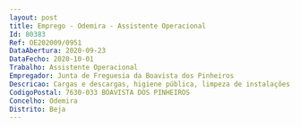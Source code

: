 ```yaml
--- 
layout: post
title: Emprego - Odemira - Assistente Operacional
Id: 80383
Ref: OE202009/0951
DataAbertura: 2020-09-23
DataFecho: 2020-10-01
Trabalho: Assistente Operacional
Empregador: Junta de Freguesia da Boavista dos Pinheiros
Descricao: Cargas e descargas, higiene pública, limpeza de instalações, varredura e limpeza de ruas, coletores, sargetas e fossas, remoção de lixeiras e equiparados, extirpação de ervas manutenção de espaços verdes, cultura e manutenção de flores, árvores ou outras plantas e relvados, reparação de pavimentos e assentando de calçada, trabalhos em alvenaria, reboco, assentamento de manilhas, tubos e cantarias, muros e estruturas simples, manuseamento de máquinas e equipamentos.
CodigoPostal: 7630-033 BOAVISTA DOS PINHEIROS
Concelho: Odemira
Distrito: Beja
--- 
```

